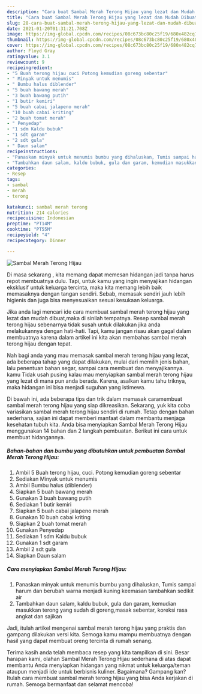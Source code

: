 ```yaml
---
description: "Cara buat Sambal Merah Terong Hijau yang lezat dan Mudah Dibuat"
title: "Cara buat Sambal Merah Terong Hijau yang lezat dan Mudah Dibuat"
slug: 28-cara-buat-sambal-merah-terong-hijau-yang-lezat-dan-mudah-dibuat
date: 2021-01-20T01:31:21.708Z
image: https://img-global.cpcdn.com/recipes/08c673bc80c25f19/680x482cq70/sambal-merah-terong-hijau-foto-resep-utama.jpg
thumbnail: https://img-global.cpcdn.com/recipes/08c673bc80c25f19/680x482cq70/sambal-merah-terong-hijau-foto-resep-utama.jpg
cover: https://img-global.cpcdn.com/recipes/08c673bc80c25f19/680x482cq70/sambal-merah-terong-hijau-foto-resep-utama.jpg
author: Floyd Gray
ratingvalue: 3.1
reviewcount: 9
recipeingredient:
- "5 Buah terong hijau cuci Potong kemudian goreng sebentar"
- " Minyak untuk menumis"
- " Bumbu halus diblender"
- "5 buah bawang merah"
- "3 buah bawang putih"
- "1 butir kemiri"
- "5 buah cabai jalapeno merah"
- "10 buah cabai kriting"
- "2 buah tomat merah"
- " Penyedap"
- "1 sdm Kaldu bubuk"
- "1 sdt garam"
- "2 sdt gula"
- " Daun salam"
recipeinstructions:
- "Panaskan minyak untuk menumis bumbu yang dihaluskan, Tumis sampai harum dan berubah warna menjadi kuning keemasan tambahkan sedikit air"
- "Tambahkan daun salam, kaldu bubuk, gula dan garam, kemudian masukkan terong yang sudah di goreng,masak sebentar, koreksi rasa angkat dan sajikan"
categories:
- Resep
tags:
- sambal
- merah
- terong

katakunci: sambal merah terong 
nutrition: 214 calories
recipecuisine: Indonesian
preptime: "PT14M"
cooktime: "PT55M"
recipeyield: "4"
recipecategory: Dinner

---
```



![Sambal Merah Terong Hijau](https://img-global.cpcdn.com/recipes/08c673bc80c25f19/680x482cq70/sambal-merah-terong-hijau-foto-resep-utama.jpg)

Di masa  sekarang , kita memang dapat memesan hidangan jadi tanpa harus repot membuatnya dulu. Tapi, untuk kamu yang ingin menyajikan hidangan eksklusif untuk keluarga tercinta, maka kita memang lebih baik memasaknya dengan tangan sendiri. Sebab, memasak sendiri jauh lebih higienis dan juga bisa menyesuaikan sesuai kesukaan keluarga.

Jika anda lagi mencari ide cara membuat sambal merah terong hijau yang lezat dan mudah dibuat,maka di sinilah tempatnya. Resep sambal merah terong hijau  sebenarnya tidak susah untuk dilakukan jika anda melakukannya dengan hati-hati. Tapi, kamu jangan risau akan gagal dalam membuatnya 
karena dalam artikel ini kita akan membahas sambal merah terong hijau dengan tepat.  



Nah bagi anda yang mau memasak sambal merah terong hijau yang lezat, ada beberapa tahap yang dapat dilakukan, mulai dari memilih jenis bahan, lalu penentuan bahan segar, sampai cara membuat dan menyajikannya. kamu Tidak usah pusing kalau mau menyiapkan sambal merah terong hijau yang lezat di mana pun anda berada. Karena, asalkan kamu  tahu triknya, maka hidangan ini bisa menjadi suguhan yang istimewa.

Di bawah ini, ada beberapa tips dan trik dalam memasak caramembuat sambal merah terong hijau yang siap dikreasikan. Sekarang, yuk kita coba variasikan sambal merah terong hijau sendiri di rumah. Tetap dengan bahan sederhana, sajian ini dapat memberi manfaat dalam membantu menjaga kesehatan tubuh kita. Anda bisa menyiapkan Sambal Merah Terong Hijau menggunakan 14 bahan dan 2 langkah pembuatan. Berikut ini cara untuk membuat hidangannya.

<!--inarticleads1-->

##### Bahan-bahan dan bumbu yang dibutuhkan untuk pembuatan Sambal Merah Terong Hijau:

1. Ambil 5 Buah terong hijau, cuci. Potong kemudian goreng sebentar
1. Sediakan  Minyak untuk menumis
1. Ambil  Bumbu halus (diblender)
1. Siapkan 5 buah bawang merah
1. Gunakan 3 buah bawang putih
1. Sediakan 1 butir kemiri
1. Siapkan 5 buah cabai jalapeno merah
1. Gunakan 10 buah cabai kriting
1. Siapkan 2 buah tomat merah
1. Gunakan  Penyedap
1. Sediakan 1 sdm Kaldu bubuk
1. Gunakan 1 sdt garam
1. Ambil 2 sdt gula
1. Siapkan  Daun salam




<!--inarticleads2-->

##### Cara menyiapkan Sambal Merah Terong Hijau:

1. Panaskan minyak untuk menumis bumbu yang dihaluskan, Tumis sampai harum dan berubah warna menjadi kuning keemasan tambahkan sedikit air
1. Tambahkan daun salam, kaldu bubuk, gula dan garam, kemudian masukkan terong yang sudah di goreng,masak sebentar, koreksi rasa angkat dan sajikan




Jadi, itulah artikel mengenai  sambal merah terong hijau  yang praktis dan gampang dilakukan versi kita. Semoga kamu mampu membuatnya dengan hasil yang dapat membuat oreng tercinta di rumah senang. 

Terima kasih anda telah membaca resep yang kita tampilkan di sini. Besar harapan kami, olahan  Sambal Merah Terong Hijau sederhana di atas dapat membantu Anda menyiapkan hidangan yang nikmat untuk keluarga/teman ataupun menjadi ide untuk berbisnis kuliner. Bagaimana? Gampang kan? Itulah cara membuat sambal merah terong hijau yang bisa Anda kerjakan di rumah. Semoga bermanfaat dan selamat mencoba!

